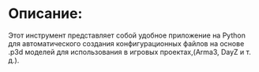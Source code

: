 
# Описание:
  Этот инструмент представляет собой удобное приложение на Python для автоматического создания конфигурационных файлов на основе .p3d 
  моделей для использования в игровых проектах,(Arma3, DayZ и т. д.).
  
